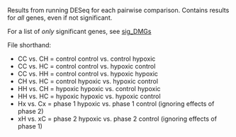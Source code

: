 Results from running DESeq for each pairwise comparison. Contains results for *all* genes, even if not significant. 

For a list of *only* significant genes, see [sig_DMGs](https://github.com/jgmcdonough/CE18_methylRAD_analysis/tree/master/analysis/deseq_res_files/sig_DMGs) 

File shorthand:
- CC vs. CH = control control vs. control hypoxic
- CC vs. HC = control control vs. hypoxic control
- CC vs. HH = control control vs. hypoxic hypoxic
- CH vs. HC = control hypoxic vs. hypoxic control
- HH vs. CH = hypoxic hypoxic vs. control hypoxic
- HH vs. HC = hypoxic hypoxic vs. hypoxic control
- Hx vs. Cx = phase 1 hypoxic vs. phase 1 control (ignoring effects of phase 2)
- xH vs. xC = phase 2 hypoxic vs. phase 2 control (ignoring effects of phase 1)